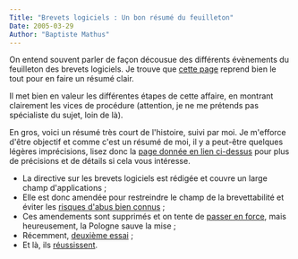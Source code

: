 ```yaml
---
Title: "Brevets logiciels : Un bon résumé du feuilleton"
Date: 2005-03-29
Author: "Baptiste Mathus"
---
```




On entend souvent parler de façon décousue des différents évènements du
feuilleton des brevets logiciels. Je trouve que [cette
page](http://temps-reels.net/article.php3?id_article=1639) reprend bien
le tout pour en faire un résumé clair.

Il met bien en valeur les différentes étapes de cette affaire, en
montrant clairement les vices de procédure (attention, je ne me prétends
pas spécialiste du sujet, loin de là).

En gros, voici un résumé très court de l'histoire, suivi par moi. Je
m'efforce d'être objectif et comme c'est un résumé de moi, il y a
peut-être quelques légères imprécisions, lisez donc la [page donnée en
lien ci-dessus](http://temps-reels.net/article.php3?id_article=1639)
pour plus de précisions et de détails si cela vous intéresse.

-   La directive sur les brevets logiciels est rédigée et couvre un
    large champ d'applications ;
-   Elle est donc amendée pour restreindre le champ de la brevettabilité
    et éviter les [risques d'abus bien
    connus](http://webshop.ffii.org/index.fr.html "Quelques exemples") ;
-   Ces amendements sont supprimés et on tente de [passer en
    force](http://batmat.net/blog/2004/12/21/107-FoutageDeGueule), mais
    heureusement, la Pologne sauve la mise ;
-   Récemment, [deuxième
    essai](http://batmat.net/blog/2005/01/21/118-MonPoingSurLaGueule) ;
-   Et là, ils
    [réussissent](http://batmat.net/blog/2005/03/08/123-MondeDeMerde).

